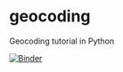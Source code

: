 # geocoding
Geocoding tutorial in Python

[![Binder](https://mybinder.org/badge_logo.svg)](https://mybinder.org/v2/gh/shakasom/geocoding/master?filepath=https%3A%2F%2Fgithub.com%2Fshakasom%2Fgeocoding%2Fblob%2Fmaster%2Fgeocoding.ipynb)


